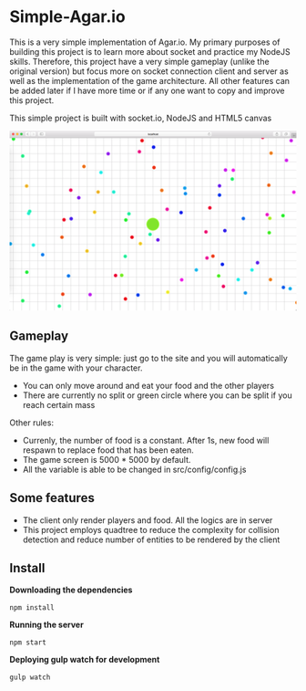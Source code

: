 # Simple-Agar.io

This is a very simple implementation of Agar.io. My primary purposes of building this project is to learn more about socket and
practice my NodeJS skills. Therefore, this project have a very simple gameplay (unlike the original version) but focus more
on socket connection client and server as well as the implementation of the game architecture. All other features can be added 
later if I have more time or if any one want to copy and improve this project.

This simple project is built with socket.io, NodeJS and HTML5 canvas

![Image](demo.png)

## Gameplay
The game play is very simple: just go to the site and you will automatically be in the game with your character.
* You can only move around and eat your food and the other players
* There are currently no split or green circle where you can be split if you reach certain mass

Other rules: 
* Currenly, the number of food is a constant. After 1s, new food will respawn to replace food that has been eaten.
* The game screen is 5000 * 5000 by default.
* All the variable is able to be changed in src/config/config.js

## Some features
* The client only render players and food. All the logics are in server
* This project employs quadtree to reduce the complexity for collision detection and reduce number of entities to be rendered
by the client

## Install
**Downloading the dependencies**

```
npm install
```

**Running the server**

```
npm start
```

**Deploying gulp watch for development**

```
gulp watch
```
